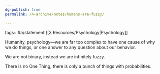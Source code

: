 ```yaml
---
dg-publish: true
permalink: /4-archive/notes/humans-are-fuzzy/

---
```


tags:: #a/statement [[3 Resources/Psychology\|Psychology]] 

Humanity, psychology—we are far too complex to have one cause of why we do things, or one answer to any question about our behavior.

We are not binary, instead we are infinitely fuzzy.

There is no One Thing, there is only a bunch of things with probabilities.